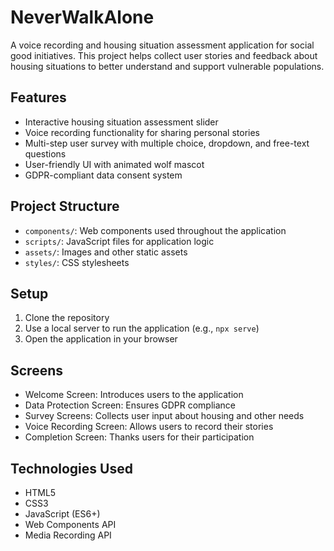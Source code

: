 # NeverWalkAlone

A voice recording and housing situation assessment application for social good initiatives. This project helps collect user stories and feedback about housing situations to better understand and support vulnerable populations.

## Features

- Interactive housing situation assessment slider
- Voice recording functionality for sharing personal stories
- Multi-step user survey with multiple choice, dropdown, and free-text questions
- User-friendly UI with animated wolf mascot
- GDPR-compliant data consent system

## Project Structure

- `components/`: Web components used throughout the application
- `scripts/`: JavaScript files for application logic
- `assets/`: Images and other static assets
- `styles/`: CSS stylesheets

## Setup

1. Clone the repository
2. Use a local server to run the application (e.g., `npx serve`)
3. Open the application in your browser

## Screens

- Welcome Screen: Introduces users to the application
- Data Protection Screen: Ensures GDPR compliance
- Survey Screens: Collects user input about housing and other needs
- Voice Recording Screen: Allows users to record their stories
- Completion Screen: Thanks users for their participation

## Technologies Used

- HTML5
- CSS3
- JavaScript (ES6+)
- Web Components API
- Media Recording API 